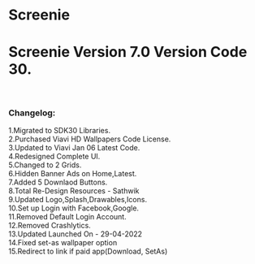 # Screenie
<h1>Screenie Version 7.0 Version Code 30.</h1>
<br/>
<h3>Changelog:</h3>
1.Migrated to SDK30 Libraries.
<br/>
2.Purchased Viavi HD Wallpapers Code License.<br/>
3.Updated to Viavi Jan 06 Latest Code.<br/>
4.Redesigned Complete UI.<br/>
5.Changed to 2 Grids.<br/>
6.Hidden Banner Ads on Home,Latest.<br/>
7.Added 5 Downlaod Buttons.<br/>
8.Total Re-Design Resources - Sathwik<br/>
9.Updated Logo,Splash,Drawables,Icons.<br/>
10.Set up Login with Facebook,Google.<br/>
11.Removed Default Login Account.<br/>
12.Removed Crashlytics.<br/>
13.Updated Launched On - 29-04-2022<br/>
14.Fixed set-as wallpaper option<br/>
15.Redirect to link if paid app(Download, SetAs)
